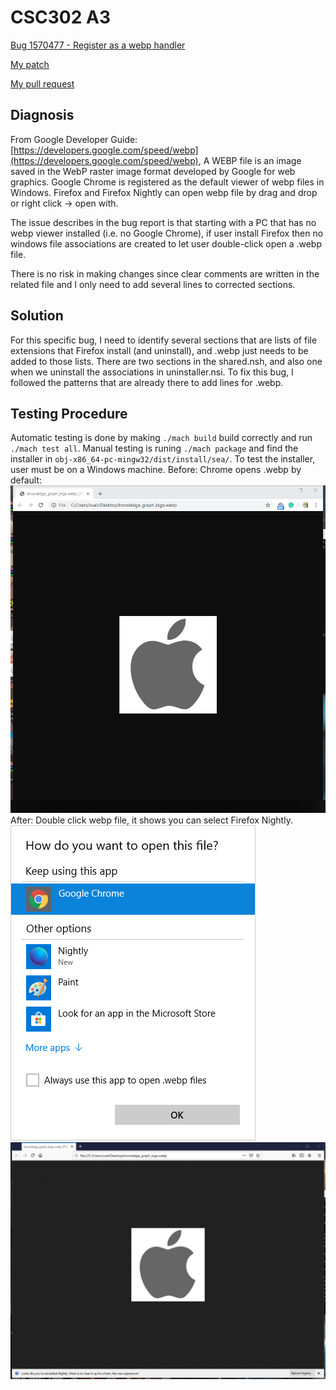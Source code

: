 # CSC302 A3
[Bug 1570477 - Register as a webp handler](https://bugzilla.mozilla.org/show_bug.cgi?id=1570477)  

[My patch](https://github.com/bxlt/gecko-dev/blob/a3/doc/1570477.patch)

[My pull request](https://github.com/bxlt/gecko-dev/pull/1) 

## Diagnosis
From Google Developer Guide: [https://developers.google.com/speed/webp](https://developers.google.com/speed/webp), A WEBP file is an image saved in the WebP raster image format developed by Google for web graphics. Google Chrome is registered as the default viewer of webp files in Windows. Firefox and Firefox Nightly can open webp file by drag and drop or right click -> open with. 

The issue describes in the bug report is that starting with a PC that has no webp viewer installed (i.e. no Google Chrome), if user install Firefox then no windows file associations are created to let user double-click open a .webp file. 

There is no risk in making changes since clear comments are written in the related file and I only need to add several lines to corrected sections.

## Solution
For this specific bug, I need to identify several sections that are lists of file extensions that Firefox install (and uninstall), and .webp just needs to be added to those lists. There are two sections in the shared.nsh, and also one when we uninstall the associations in uninstaller.nsi. To fix this bug, I followed the patterns that are already there to add lines for .webp.

## Testing Procedure
Automatic testing is done by making ```./mach build``` build correctly and run ```./mach test all```. 
Manual testing is runing ```./mach package``` and find the installer in ```obj-x86_64-pc-mingw32/dist/install/sea/```. To test the installer, user must be on a Windows machine.
Before: Chrome opens .webp by default:
![Before](./before.png)
After: Double click webp file, it shows you can select Firefox Nightly.
![After1](./after3.png)
![After2](./after2.png)

